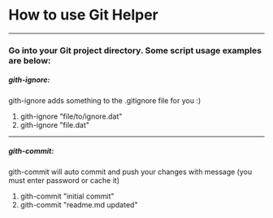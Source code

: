 # How to use Git Helper

------

### Go into your Git project directory. Some script usage examples are below:

##### gith-ignore:

gith-ignore adds something to the .gitignore file for you :)

1) gith-ignore "file/to/ignore.dat"
2) gith-ignore "file.dat"

------

##### gith-commit:

gith-commit will auto commit and push your changes with message (you must enter password or cache it)

1) gith-commit "initial commit"
2) gith-commit "readme.md updated"






